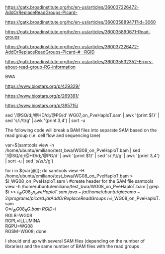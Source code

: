 https://gatk.broadinstitute.org/hc/en-us/articles/360037226472-AddOrReplaceReadGroups-Picard-

https://gatk.broadinstitute.org/hc/en-us/articles/360035889471?id=3060

https://gatk.broadinstitute.org/hc/en-us/articles/360035890671-Read-groups

https://gatk.broadinstitute.org/hc/en-us/articles/360037226472-AddOrReplaceReadGroups-Picard-#--RGID

https://gatk.broadinstitute.org/hc/en-us/articles/360035532352-Errors-about-read-group-RG-information



BWA

https://www.biostars.org/p/429329/

https://www.biostars.org/p/269391/

https://www.biostars.org/p/395715/



sed '/@SQ/d;/@HD/d;/@PG/d' WG07_on_PveHaploT.sam | awk '{print $1}' | sed 's/:/\t/g' | awk '{print $3,$4'} | sort -u



The following code will break a BAM files into separate SAM based on the read group (i.e. cell flow and sequencing lane) 

var=$(samtools view -h /home/ubuntu/emiliano/test_bwa/WG08_on_PveHaploT.bam | sed '/@SQ/d;/@HD/d;/@PG/d' | awk '{print $1}' | sed 's/:/\t/g' | awk '{print $3,$4'} | sort -u | sed 's/\s/:/g')

for i in ${var[@]}; do
	samtools view -H /home/ubuntu/emiliano/test_bwa/WG08_on_PveHaploT.bam > $i_WG08_on_PveHaploT.sam \ #create header for the SAM file
	samtools view -h /home/ubuntu/emiliano/test_bwa/WG08_on_PveHaploT.bam | grep $i >> $i_WG08_on_PveHaploT.sam  \
	java -jar /home/ubuntu/giacomo-2/programs/picard.jar AddOrReplaceReadGroups \
	I=$i_WG08_on_PveHaploT.sam \
	O=$i_WG08_RG.bam \
	RGID=$i \
	RGLB=WG08 \
	RGPL=ILLUMINA \
	RGPU=WG08 \
	RGSM=WG08; done


I should end up with several  SAM files (depending on the number of libraries) and the same number of BAM files with the read groups .
